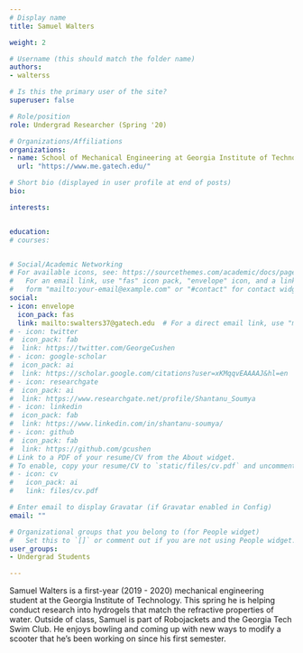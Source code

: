 ```yaml
---
# Display name
title: Samuel Walters

weight: 2

# Username (this should match the folder name)
authors:
- walterss

# Is this the primary user of the site?
superuser: false

# Role/position
role: Undergrad Researcher (Spring '20)

# Organizations/Affiliations
organizations:
- name: School of Mechanical Engineering at Georgia Institute of Technology
  url: "https://www.me.gatech.edu/"

# Short bio (displayed in user profile at end of posts)
bio: 

interests:


education:
# courses:


# Social/Academic Networking
# For available icons, see: https://sourcethemes.com/academic/docs/page-builder/#icons
#   For an email link, use "fas" icon pack, "envelope" icon, and a link in the
#   form "mailto:your-email@example.com" or "#contact" for contact widget.
social:
- icon: envelope
  icon_pack: fas
  link: mailto:swalters37@gatech.edu  # For a direct email link, use "mailto:test@example.org".
# - icon: twitter
#  icon_pack: fab
#  link: https://twitter.com/GeorgeCushen
# - icon: google-scholar
#  icon_pack: ai
#  link: https://scholar.google.com/citations?user=xKMqqvEAAAAJ&hl=en
# - icon: researchgate
#  icon_pack: ai
#  link: https://www.researchgate.net/profile/Shantanu_Soumya
# - icon: linkedin
#  icon_pack: fab
#  link: https://www.linkedin.com/in/shantanu-soumya/
# - icon: github
#  icon_pack: fab
#  link: https://github.com/gcushen
# Link to a PDF of your resume/CV from the About widget.
# To enable, copy your resume/CV to `static/files/cv.pdf` and uncomment the lines below.
# - icon: cv
#   icon_pack: ai
#   link: files/cv.pdf

# Enter email to display Gravatar (if Gravatar enabled in Config)
email: ""

# Organizational groups that you belong to (for People widget)
#   Set this to `[]` or comment out if you are not using People widget.
user_groups: 
- Undergrad Students

---
```


Samuel Walters is a first-year (2019 - 2020) mechanical engineering student at the Georgia Institute of Technology. This spring he is helping conduct research into hydrogels that match the refractive properties of water. Outside of class, Samuel is part of Robojackets and the Georgia Tech Swim Club. He enjoys bowling and coming up with new ways to modify a scooter that he’s been working on since his first semester.


